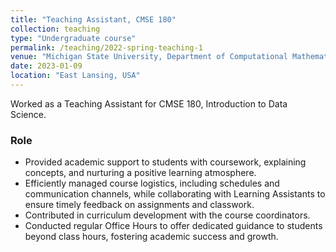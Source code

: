 ```yaml
---
title: "Teaching Assistant, CMSE 180"
collection: teaching
type: "Undergraduate course"
permalink: /teaching/2022-spring-teaching-1
venue: "Michigan State University, Department of Computational Mathematics"
date: 2023-01-09
location: "East Lansing, USA"
---
```


Worked as a Teaching Assistant for CMSE 180, Introduction to Data Science.   

### Role
- Provided academic support to students with coursework, explaining concepts, and nurturing a positive learning atmosphere.
- Efficiently managed course logistics, including schedules and communication channels, while collaborating with Learning Assistants to ensure timely feedback on assignments and classwork.
- Contributed in curriculum development with the course coordinators.
- Conducted regular Office Hours to offer dedicated guidance to students beyond class hours, fostering academic success and growth.
